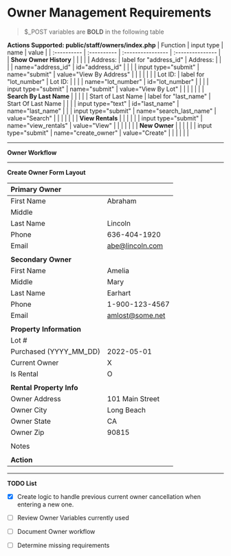 
# Owner Management Requirements

> $\_POST variables are **BOLD** in the following table

__Actions Supported: public/staff/owners/index.php__
| Function                | input type             | name                    | value                   |
| :----------             |  :----------           | :----------------       | :---------------        |
| __Show Owner History__  |                        |                         |                         |
| Address:                | label for "address_id" | Address:                |                         |
|                         | name="address_id"      | id="address_id"         |                         |
|                         | input type="submit"    | name="submit"           | value="View By Address" |
|                         |                        |                         |                         |
| Lot ID:                 | label for "lot_number" | Lot ID:                 |                         |
|                         | name="lot_number"      | id="lot_number"         |                         |
|                         | input type="submit"    | name="submit"           | value="View By Lot"     |
|                         |                        |                         |                         |
| __Search By Last Name__ |                        |                         |                         |
| Start of Last Name      | label for "last_name"  | Start Of Last Name      |                         |
|                         | input type="text"      | id="last_name"          | name="last_name"        |
|                         | input type="submit"    | name="search_last_name" | value="Search"          |
|                         |                        |                         |                         |
| __View Rentals__        |                        |                         |                         |
|                         | input type="submit"    | name="view_rentals"     | value="View"            |
|                         |                        |                         |                         |
| __New Owner__           |                        |                         |                         |
|                         | input type="submit"    | name="create_owner"     | value="Create"          |
|                         |                        |                         |                         |

---

__Owner Workflow__





---
__Create Owner Form Layout__

| __Primary Owner__         |                  |
| :-------                  | :----------      |
| First Name                | Abraham          |
| Middle                    |                  |
| Last  Name                | Lincoln          |
| Phone                     | 636-404-1920     |
| Email                     | abe@lincoln.com  |
|                           |                  |
| __Secondary Owner__       |                  |
| First Name                | Amelia           |
| Middle                    | Mary             |
| Last Name                 | Earhart          |
| Phone                     | 1-900-123-4567   |
| Email                     | amlost@some.net  |
|                           |                  |
| __Property Information__  |                  |
| Lot #                     |                  |
| Purchased (YYYY_MM_DD)    | 2022-05-01       |
| Current Owner             | X                |
| Is Rental                 | O                |
|                           |                  |
| __Rental Property Info__  |                  |
| Owner Address             | 101 Main Street  |
| Owner City                | Long Beach       |
| Owner State               | CA               |
| Owner Zip                 | 90815            |
|                           |                  |
| Notes                     |                  |
|                           |                  |
| __Action__                |                  |

---


__TODO List__   
- [X] Create logic to handle previous current owner cancellation when entering a new one.
- [ ] Review Owner Variables currently used
- [ ] Document Owner workflow
- [ ] Determine missing requirements



